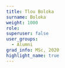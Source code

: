 ```yaml
---
title: Tlou Boloka
surname: Boloka
weight: 1000
role:
superuser: false
user_groups:
  - Alumni
grad_info: MSc, 2020
highlight_name: true
---
```

